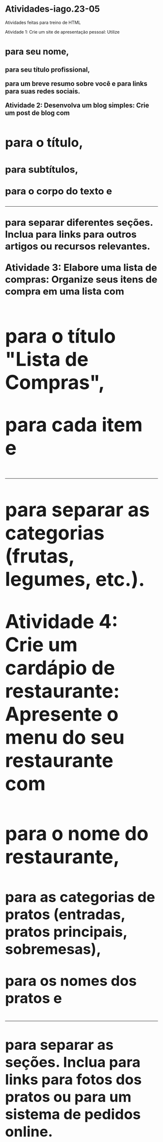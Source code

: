 # Atividades-iago.23-05
Atividades feitas para treino de HTML

Atividade 1:
Crie um site de apresentação pessoal:
Utilize <h1> para seu nome, <h2> para seu título profissional, <p> para um breve resumo sobre você e <a> para links para suas redes sociais.

Atividade 2:
Desenvolva um blog simples:
Crie um post de blog com <h1> para o título, <h2> para subtítulos, <p> para o corpo do texto e <hr> para separar diferentes seções.
Inclua <a> para links para outros artigos ou recursos relevantes.

Atividade 3:
Elabore uma lista de compras:
Organize seus itens de compra em uma lista com <h1> para o título "Lista de Compras", <p> para cada item e <hr> para separar as categorias (frutas, legumes, etc.).

Atividade 4:
Crie um cardápio de restaurante:
Apresente o menu do seu restaurante com <h1> para o nome do restaurante, <h2> para as categorias de pratos (entradas, pratos principais, sobremesas), <p> para os nomes dos pratos e <hr> para separar as seções.
Inclua <a> para links para fotos dos pratos ou para um sistema de pedidos online.
